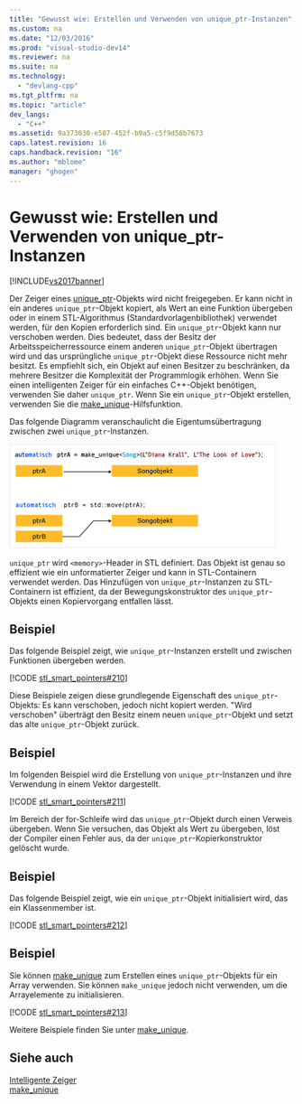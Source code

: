 ```yaml
---
title: "Gewusst wie: Erstellen und Verwenden von unique_ptr-Instanzen"
ms.custom: na
ms.date: "12/03/2016"
ms.prod: "visual-studio-dev14"
ms.reviewer: na
ms.suite: na
ms.technology: 
  - "devlang-cpp"
ms.tgt_pltfrm: na
ms.topic: "article"
dev_langs: 
  - "C++"
ms.assetid: 9a373030-e587-452f-b9a5-c5f9d58b7673
caps.latest.revision: 16
caps.handback.revision: "16"
ms.author: "mblome"
manager: "ghogen"
---
```

# Gewusst wie: Erstellen und Verwenden von unique_ptr-Instanzen
[!INCLUDE[vs2017banner](../assembler/inline/includes/vs2017banner.md)]

Der Zeiger eines [unique\_ptr](../standard-library/unique-ptr-class.md)\-Objekts wird nicht freigegeben.  Er kann nicht in ein anderes `unique_ptr`\-Objekt kopiert, als Wert an eine Funktion übergeben oder in einem STL\-Algorithmus \(Standardvorlagenbibliothek\) verwendet werden, für den Kopien erforderlich sind.  Ein `unique_ptr`\-Objekt kann nur verschoben werden.  Dies bedeutet, dass der Besitz der Arbeitsspeicherressource einem anderen `unique_ptr`\-Objekt übertragen wird und das ursprüngliche `unique_ptr`\-Objekt diese Ressource nicht mehr besitzt.  Es empfiehlt sich, ein Objekt auf einen Besitzer zu beschränken, da mehrere Besitzer die Komplexität der Programmlogik erhöhen.  Wenn Sie einen intelligenten Zeiger für ein einfaches C\+\+\-Objekt benötigen, verwenden Sie daher `unique_ptr`. Wenn Sie ein `unique_ptr`\-Objekt erstellen, verwenden Sie die [make\_unique](../Topic/make_unique.md)\-Hilfsfunktion.  
  
 Das folgende Diagramm veranschaulicht die Eigentumsübertragung zwischen zwei `unique_ptr`\-Instanzen.  
  
 ![Besitz von unique&#95;ptr wird verschoben](../cpp/media/unique_ptr.png "unique\_ptr")  
  
 `unique_ptr` wird `<memory>`\-Header in STL definiert.  Das Objekt ist genau so effizient wie ein unformatierter Zeiger und kann in STL\-Containern verwendet werden.  Das Hinzufügen von `unique_ptr`\-Instanzen zu STL\-Containern ist effizient, da der Bewegungskonstruktor des `unique_ptr`\-Objekts einen Kopiervorgang entfallen lässt.  
  
## Beispiel  
 Das folgende Beispiel zeigt, wie `unique_ptr`\-Instanzen erstellt und zwischen Funktionen übergeben werden.  
  
 [!CODE [stl_smart_pointers#210](../CodeSnippet/VS_Snippets_Cpp/stl_smart_pointers#210)]  
  
 Diese Beispiele zeigen diese grundlegende Eigenschaft des `unique_ptr`\-Objekts: Es kann verschoben, jedoch nicht kopiert werden. "Wird verschoben" überträgt den Besitz einem neuen `unique_ptr`\-Objekt und setzt das alte `unique_ptr`\-Objekt zurück.  
  
## Beispiel  
 Im folgenden Beispiel wird die Erstellung von `unique_ptr`\-Instanzen und ihre Verwendung in einem Vektor dargestellt.  
  
 [!CODE [stl_smart_pointers#211](../CodeSnippet/VS_Snippets_Cpp/stl_smart_pointers#211)]  
  
 Im Bereich der for\-Schleife wird das `unique_ptr`\-Objekt durch einen Verweis übergeben.  Wenn Sie versuchen, das Objekt als Wert zu übergeben, löst der Compiler einen Fehler aus, da der `unique_ptr`\-Kopierkonstruktor gelöscht wurde.  
  
## Beispiel  
 Das folgende Beispiel zeigt, wie ein `unique_ptr`\-Objekt initialisiert wird, das ein Klassenmember ist.  
  
 [!CODE [stl_smart_pointers#212](../CodeSnippet/VS_Snippets_Cpp/stl_smart_pointers#212)]  
  
## Beispiel  
 Sie können [make\_unique](../Topic/make_unique.md) zum Erstellen eines `unique_ptr`\-Objekts für ein Array verwenden. Sie können `make_unique` jedoch nicht verwenden, um die Arrayelemente zu initialisieren.  
  
 [!CODE [stl_smart_pointers#213](../CodeSnippet/VS_Snippets_Cpp/stl_smart_pointers#213)]  
  
 Weitere Beispiele finden Sie unter [make\_unique](../Topic/make_unique.md).  
  
## Siehe auch  
 [Intelligente Zeiger](../cpp/smart-pointers-modern-cpp.md)   
 [make\_unique](../Topic/make_unique.md)